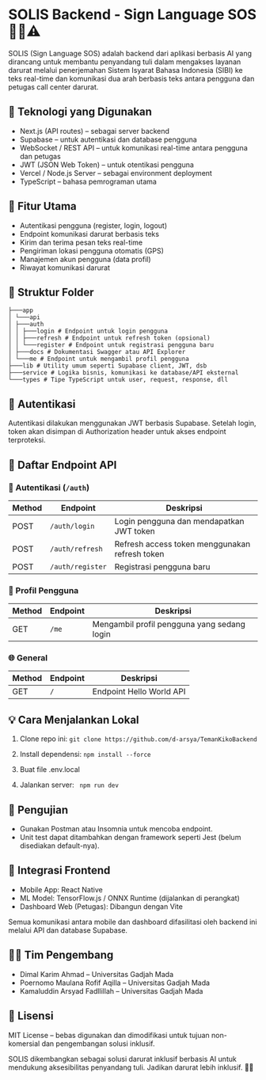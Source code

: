# SOLIS Backend - Sign Language SOS 🧏‍♀️⚠️

SOLIS (Sign Language SOS) adalah backend dari aplikasi berbasis AI yang dirancang untuk membantu penyandang tuli dalam mengakses layanan darurat melalui penerjemahan Sistem Isyarat Bahasa Indonesia (SIBI) ke teks real-time dan komunikasi dua arah berbasis teks antara pengguna dan petugas call center darurat.

## 🔧 Teknologi yang Digunakan

- Next.js (API routes) – sebagai server backend
- Supabase – untuk autentikasi dan database pengguna
- WebSocket / REST API – untuk komunikasi real-time antara pengguna dan petugas
- JWT (JSON Web Token) – untuk otentikasi pengguna
- Vercel / Node.js Server – sebagai environment deployment
- TypeScript – bahasa pemrograman utama

## 🧠 Fitur Utama

- Autentikasi pengguna (register, login, logout)
- Endpoint komunikasi darurat berbasis teks
- Kirim dan terima pesan teks real-time
- Pengiriman lokasi pengguna otomatis (GPS)
- Manajemen akun pengguna (data profil)
- Riwayat komunikasi darurat

## 📁 Struktur Folder

```
├───app
│ └───api
│ ├───auth
│ │ ├───login # Endpoint untuk login pengguna
│ │ ├───refresh # Endpoint untuk refresh token (opsional)
│ │ └───register # Endpoint untuk registrasi pengguna baru
│ ├───docs # Dokumentasi Swagger atau API Explorer
│ └───me # Endpoint untuk mengambil profil pengguna
├───lib # Utility umum seperti Supabase client, JWT, dsb
├───service # Logika bisnis, komunikasi ke database/API eksternal
└───types # Tipe TypeScript untuk user, request, response, dll
```

## 🔐 Autentikasi

Autentikasi dilakukan menggunakan JWT berbasis Supabase. Setelah login, token akan disimpan di Authorization header untuk akses endpoint terproteksi.

## 📡 Daftar Endpoint API

### 🧾 Autentikasi (`/auth`)

| Method | Endpoint         | Deskripsi                                      |
| ------ | ---------------- | ---------------------------------------------- |
| POST   | `/auth/login`    | Login pengguna dan mendapatkan JWT token       |
| POST   | `/auth/refresh`  | Refresh access token menggunakan refresh token |
| POST   | `/auth/register` | Registrasi pengguna baru                       |

### 👤 Profil Pengguna

| Method | Endpoint | Deskripsi                                   |
| ------ | -------- | ------------------------------------------- |
| GET    | `/me`    | Mengambil profil pengguna yang sedang login |

### 🌐 General

| Method | Endpoint | Deskripsi                |
| ------ | -------- | ------------------------ |
| GET    | `/`      | Endpoint Hello World API |

## 💡 Cara Menjalankan Lokal

1. Clone repo ini:
   `git clone https://github.com/d-arsya/TemanKikoBackend`

2. Install dependensi:
   `npm install --force`

3. Buat file .env.local

4. Jalankan server: ` npm run dev`

## 🧪 Pengujian

- Gunakan Postman atau Insomnia untuk mencoba endpoint.
- Unit test dapat ditambahkan dengan framework seperti Jest (belum disediakan default-nya).

## 🧭 Integrasi Frontend

- Mobile App: React Native
- ML Model: TensorFlow.js / ONNX Runtime (dijalankan di perangkat)
- Dashboard Web (Petugas): Dibangun dengan Vite

Semua komunikasi antara mobile dan dashboard difasilitasi oleh backend ini melalui API dan database Supabase.

## 👨‍💻 Tim Pengembang

- Dimal Karim Ahmad – Universitas Gadjah Mada
- Poernomo Maulana Rofif Aqilla – Universitas Gadjah Mada
- Kamaluddin Arsyad Fadllillah – Universitas Gadjah Mada

## 📃 Lisensi

MIT License – bebas digunakan dan dimodifikasi untuk tujuan non-komersial dan pengembangan solusi inklusif.

SOLIS dikembangkan sebagai solusi darurat inklusif berbasis AI untuk mendukung aksesibilitas penyandang tuli. Jadikan darurat lebih inklusif. 💬📱
